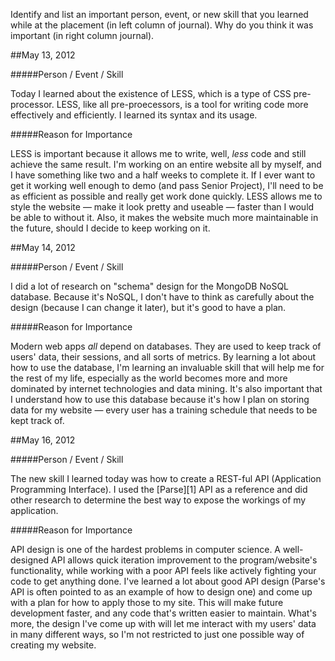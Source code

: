 Identify and list an important person, event, or new skill that you learned
while at the placement (in left column of journal).  Why do you think it was
important (in right column journal).

##May 13, 2012

#####Person / Event / Skill

Today I learned about the existence of LESS, which is a type of CSS
pre-processor. LESS, like all pre-proecessors, is a tool for writing code more
effectively and efficiently. I learned its syntax and its usage.

#####Reason for Importance

LESS is important because it allows me to write, well, _less_ code and still
achieve the same result. I'm working on an entire website all by myself, and I
have something like two and a half weeks to complete it. If I ever want to get
it working well enough to demo (and pass Senior Project), I'll need to be as
efficient as possible and really get work done quickly. LESS allows me to style
the website — make it look pretty and useable — faster than I would be able to
without it. Also, it makes the website much more maintainable in the future,
should I decide to keep working on it.

##May 14, 2012

#####Person / Event / Skill

I did a lot of research on "schema" design for the MongoDB NoSQL database.
Because it's NoSQL, I don't have to think as carefully about the design (because
I can change it later), but it's good to have a plan.

#####Reason for Importance

Modern web apps *all* depend on databases. They are used to keep track of users'
data, their sessions, and all sorts of metrics. By learning a lot about how to
use the database, I'm learning an invaluable skill that will help me for the
rest of my life, especially as the world becomes more and more dominated by
internet technologies and data mining. It's also important that I understand how
to use this database because it's how I plan on storing data for my website
— every user has a training schedule that needs to be kept track of. 

##May 16, 2012

#####Person / Event / Skill

The new skill I learned today was how to create a REST-ful API (Application
Programming Interface). I used the [Parse][1] API as a reference and did other
research to determine the best way to expose the workings of my application.

#####Reason for Importance

API design is one of the hardest problems in computer science. A well-designed
API allows quick iteration improvement to the program/website's functionality,
while working with a poor API feels like actively fighting your code to get
anything done. I've learned a lot about good API design (Parse's API is often
pointed to as an example of how to design one) and come up with a plan for how
to apply those to my site. This will make future development faster, and any
code that's written easier to maintain. What's more, the design I've come up
with will let me interact with my users' data in many different ways, so I'm not
restricted to just one possible way of creating my website.















